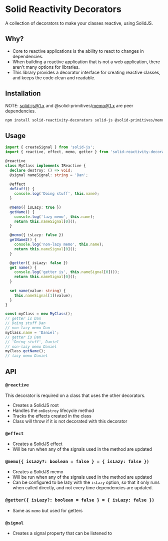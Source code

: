 # Solid Reactivity Decorators
A collection of decorators to make your classes reactive, using SolidJS.


## Why?
* Core to reactive applications is the ability to react to changes in dependencies.
* When building a reactive application that is not a web application, there aren't many options for libraries.
* This library provides a decorator interface for creating reactive classes, and keeps the code clean and readable.

## Installation

NOTE: solid-js@1.x and @solid-primitives/memo@1.x are peer dependencies.
```bash
npm install solid-reactivity-decorators solid-js @solid-primitives/memo
```

## Usage

```ts
import { createSignal } from 'solid-js';
import { reactive, effect, memo, getter } from 'solid-reactivity-decorators';

@reactive
class MyClass implements IReactive {
  declare destroy: () => void;
  @signal nameSignal: string = 'Dan';
  
  @effect
  doStuff() {
    console.log('Doing stuff', this.name);
  }

  @memo({ isLazy: true })
  getName() {
    console.log('lazy memo', this.name);
    return this.nameSignal[0]();
  }

  @memo({ isLazy: false })
  getName2() {
    console.log('non-lazy memo', this.name);
    return this.nameSignal[0]();
  }

  @getter({ isLazy: false })
  get name() {
    console.log('getter is', this.nameSignal[0]());
    return this.nameSignal[0]();
  }
  
  set name(value: string) {
    this.nameSignal[1](value);
  }
}

const myClass = new MyClass();
// getter is Dan
// Doing stuff Dan
// non-lazy memo Dan
myClass.name = 'Daniel';
// getter is Dan
// 'Doing stuff', Daniel
// non-lazy memo Daniel
myClass.getName();
// lazy memo Daniel
```

## API

### `@reactive`
This decorator is required on a class that uses the other decorators.
* Creates a SolidJS root
* Handles the `onDestroy` lifecycle method
* Tracks the effects created in the class
* Class will throw if it is not decorated with this decorator

### `@effect`
* Creates a SolidJS effect
* Will be run when any of the signals used in the method are updated

### `@memo({ isLazy?: boolean = false } = { isLazy: false })`
* Creates a SolidJS memo
* Will be run when any of the signals used in the method are updated
* Can be configured to be lazy with the `isLazy` option, so that it only runs when called directly, and not every time dependencies are updated.

### `@getter({ isLazy?: boolean = false } = { isLazy: false })`
* Same as `memo` but used for getters

### `@signal`
* Creates a signal property that can be listened to